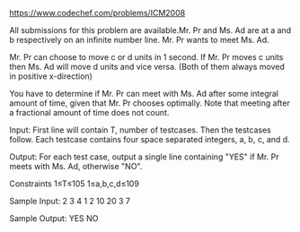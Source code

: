 https://www.codechef.com/problems/ICM2008

All submissions for this problem are available.Mr. Pr and Ms. Ad are at a and b respectively on an infinite number line. Mr. Pr wants to meet Ms. Ad.

Mr. Pr can choose to move c or d units in 1 second. If Mr. Pr moves c units then Ms. Ad will move d units and vice versa. (Both of them always moved in positive x-direction)

You have to determine if Mr. Pr can meet with Ms. Ad after some integral amount of time, given that Mr. Pr chooses optimally. Note that meeting after a fractional amount of time does not count.

Input:
First line will contain T, number of testcases. Then the testcases follow.
Each testcase contains four space separated integers, a, b, c, and d.

Output:
For each test case, output a single line containing "YES" if Mr. Pr meets with Ms. Ad, otherwise "NO".

Constraints
1≤T≤105
1≤a,b,c,d≤109

Sample Input:
2
3 4 1 2
10 20 3 7

Sample Output:
YES
NO